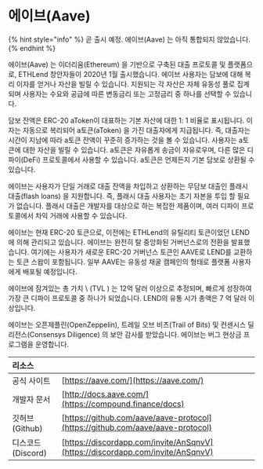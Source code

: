 # 에이브(Aave)

{% hint style="info" %}
곧 출시 예정. 에이브(Aave) 는 아직 통합되지 않았습니다.
{% endhint %}

에이브(Aave) 는 이더리움(Ethereum) 을 기반으로 구축된 대출 프로토콜 및 플랫폼으로, ETHLend 창안자들이 2020년 1월 출시했습니다. 에이브 사용자는 담보에 대해 복리 이자를 얻거나 자산을 빌릴 수 있습니다. 지원되는 각 자산은 자체 유동성 풀로 집계되며 사용자는 수요와 공급에 따른 변동금리 또는 고정금리 중 하나를 선택할 수 있습니다.

담보 잔액은 ERC-20 aToken이 대표하는 기본 자산에 대한 1: 1 비율로 표시됩니다. 이자는 자동으로 복리되어 a토큰(aToken) 을 가진 대출자에게 지급됩니다. 즉, 대출자는 시간이 지남에 따라 a토큰 잔액이 꾸준히 증가하는 것을 볼 수 있습니다. 사용자는 a토큰에 대한 자산을 빌릴 수 있습니다. a토큰은 자유롭게 송금이 자유로우며, 다른 많은 디파이(DeFi) 프로토콜에서 사용할 수 있습니다. a토큰은 언제든지 기본 담보로 상환될 수 있습니다.

에이브는 사용자가 단일 거래로 대출 잔액을 차입하고 상환하는 무담보 대출인 플래시 대출(flash loans) 을 지원합니다. 즉, 플래시 대출 사용자는 초기 자본을 투입 할 필요가 없습니다. 플래시 대출은 개발자를 대상으로 하는 복잡한 제품이며, 여러 디파이 프로토콜에서 차익 거래에 사용할 수 있습니다.

에이브는 현재 ERC-20 토큰으로, 이전에는 ETHLend의 유틸리티 토큰이었던 LEND에 의해 관리되고 있습니다. 에이브는 완전히 탈 중앙화된 거버넌스로의 전환을 발표했습니다. 여기에는 사용자가 새로운 ERC-20 거버넌스 토큰인 AAVE로 LEND를 교환하는 토큰 스왑이 포함됩니다. 일부 AAVE는 유동성 채굴 캠페인의 형태로 플랫폼 사용자에게 배포될 예정입니다.

에이브에 잠겨있는 총 가치 \ (TVL \) 는 12억 달러 이상으로 추정되며, 빠르게 성장하여 가장 큰 디파이 프로토콜 중 하나가 되었습니다. LEND의 유통 시가 총액은 7 억 달러 이상입니다.

에이브는 오픈제플린(OpenZeppelin), 트레일 오브 비츠(Trail of Bits) 및 컨센시스 딜리전스(Consensys Diligence) 의 보안 감사를 받았습니다. 에이브는 버그 현상금 프로그램을 운영합니다.

| 리소스           |                                                                                |
|:------------- |:------------------------------------------------------------------------------ |
| 공식 사이트        | [https://aave.com/](https://aave.com/)                                         |
| 개발자 문서        | [http://docs.aave.com/](https://compound.finance/docs)                         |
| 깃허브(Github)   | [https://github.com/aave/aave-protocol](https://github.com/aave/aave-protocol) |
| 디스코드(Discord) | [https://discordapp.com/invite/AnSqnvV](https://discordapp.com/invite/AnSqnvV) |

